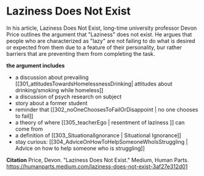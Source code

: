 # Laziness Does Not Exist

In his article, Laziness Does Not Exist, long-time university professor Devon Price outlines the argument that "Laziness" does not exist.  He argues that people who are characterized as "lazy" are not failing to do what is desired or expected from them due to a feature of their personality, bur rather barriers that are preventing them from completing the task. 

**the argument includes**
* a discussion about prevailing [[301_attitudesTowardsHomelessnessDrinking| attitudes about drinking/smoking while homeless]]
* a discussion of psych research on subject
* story about a former student 
* reminder that [[302_noOneChoosesToFailOrDisappoint | no one chooses to fail]]
* a theory of where [[305_teacherEgo | resentment of laziness ]] can come from
* a definition of [[303_SituationalIgnorance | Situational Ignorance]]
* stay curious: [[304_AdviceOnHowToHelpSomeoneWhoIsStruggling | Advice on how to help someone who is struggling]]




**Citation**
Price, Devon. "Laziness Does Not Exist." Medium, Human Parts. https://humanparts.medium.com/laziness-does-not-exist-3af27e312d01





